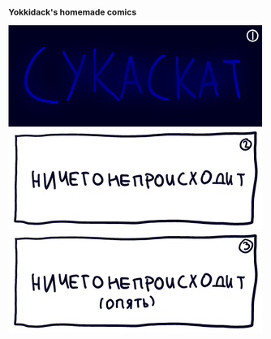 ### Yokkidack's homemade comics 
[![](img/1_swfish_or.png)](https://yokkidack.github.io/SwearingFishComicOriginal/)
[![](img/2_ngo_or.png)](https://yokkidack.github.io/NothingsGoinOn2)
[![](img/3_ngo_or.png)](https://yokkidack.github.io/NothingsGoinOn3)
